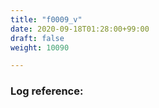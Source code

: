 ```yaml
---
title: "f0009_v"
date: 2020-09-18T01:28:00+99:00
draft: false
weight: 10090

---
```


### Log reference: <no value>

```
